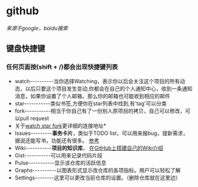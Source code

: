# github

*来源于google，baidu搜索*

## 键盘快捷键

### 任何页面按(shift + /)都会出现快捷键列表

* watch----------当你选择Watching，表示你以后会关注这个项目的所有动态，以后只要这个项目发生变动,你都会在自己的个人通知中心，收到一条通知消息，如果你设置了个人邮箱，那么你的邮箱也可能收到相应的邮件
* star-----------类似书签,方便你在star列表中找到,有'tag'可以分类
* fork-----------相当于你自己有了一份别人原项目的拷贝，自己可以修改，可以pull request
* 关于[watch star fork](http://www.jianshu.com/p/6c366b53ea41)更详细的连接地址*
* Issues---------**事务卡片**，类似于TODO list，可以用来报bug，提新需求，据说还能写书，功能还有很多。
  [参考](http://book.haoduoshipin.com/gitbeijing/issues.html)
* Wiki-----------**项目的知识库**， [在GitHub上搭建自己的Wiki介绍](http://www.360doc.com/content/14/0514/12/14416931_377498145.shtml)
* Gist-----------可以用来记录代码片段
* Pulse-----------显示该仓库的活跃信息
* Graphs----------以图表形式显示改仓库的各项指标。用户可以轻松了解
* Settings--------这里可以更改当前仓库的设置。（删除仓库就在这里边）